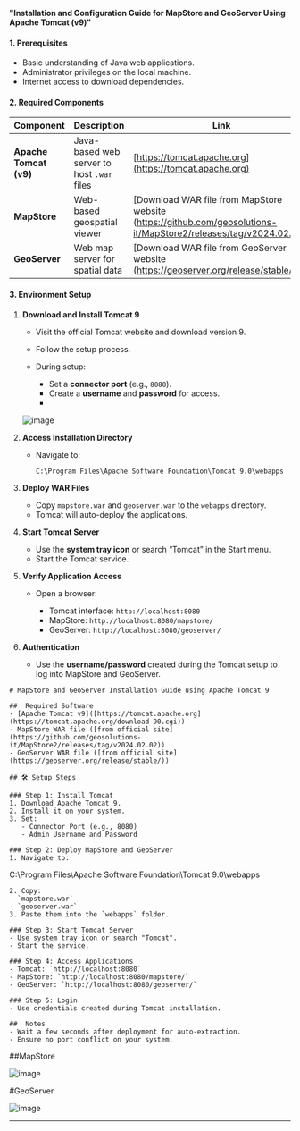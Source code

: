 
**"Installation and Configuration Guide for MapStore and GeoServer Using Apache Tomcat (v9)"**

####  **1. Prerequisites**

* Basic understanding of Java web applications.
* Administrator privileges on the local machine.
* Internet access to download dependencies.


####  **2. Required Components**

| Component              | Description                                | Link                                                   |
| ---------------------- | ------------------------------------------ | ------------------------------------------------------ |
| **Apache Tomcat (v9)** | Java-based web server to host `.war` files | [https://tomcat.apache.org](https://tomcat.apache.org) |
| **MapStore**           | Web-based geospatial viewer                | \[Download WAR file from MapStore website (https://github.com/geosolutions-it/MapStore2/releases/tag/v2024.02.02)]             |
| **GeoServer**          | Web map server for spatial data            | \[Download WAR file from GeoServer website (https://geoserver.org/release/stable/)]            |



####  **3. Environment Setup**

1. **Download and Install Tomcat 9**

   * Visit the official Tomcat website and download version 9.
   * Follow the setup process.
   * During setup:

     * Set a **connector port** (e.g., `8080`).
     * Create a **username** and **password** for access.
     * 
    ![image](https://github.com/user-attachments/assets/afd7254c-ed59-4e71-abf0-18c080220c9e)

       

2. **Access Installation Directory**

   * Navigate to:

     ```
     C:\Program Files\Apache Software Foundation\Tomcat 9.0\webapps
     ```

3. **Deploy WAR Files**

   * Copy `mapstore.war` and `geoserver.war` to the `webapps` directory.
   * Tomcat will auto-deploy the applications.

4. **Start Tomcat Server**

   * Use the **system tray icon** or search “Tomcat” in the Start menu.
   * Start the Tomcat service.

5. **Verify Application Access**

   * Open a browser:

     * Tomcat interface:
       `http://localhost:8080`
     * MapStore:
       `http://localhost:8080/mapstore/`
     * GeoServer:
       `http://localhost:8080/geoserver/`

6. **Authentication**

   * Use the **username/password** created during the Tomcat setup to log into MapStore and GeoServer.

```
# MapStore and GeoServer Installation Guide using Apache Tomcat 9

##  Required Software
- [Apache Tomcat v9]([https://tomcat.apache.org](https://tomcat.apache.org/download-90.cgi))
- MapStore WAR file ([from official site](https://github.com/geosolutions-it/MapStore2/releases/tag/v2024.02.02))
- GeoServer WAR file ([from official site](https://geoserver.org/release/stable/))

## 🛠 Setup Steps

### Step 1: Install Tomcat
1. Download Apache Tomcat 9.
2. Install it on your system.
3. Set:
   - Connector Port (e.g., 8080)
   - Admin Username and Password

### Step 2: Deploy MapStore and GeoServer
1. Navigate to:
```

C:\Program Files\Apache Software Foundation\Tomcat 9.0\webapps

```
2. Copy:
- `mapstore.war`
- `geoserver.war`
3. Paste them into the `webapps` folder.

### Step 3: Start Tomcat Server
- Use system tray icon or search "Tomcat".
- Start the service.

### Step 4: Access Applications
- Tomcat: `http://localhost:8080`
- MapStore: `http://localhost:8080/mapstore/`
- GeoServer: `http://localhost:8080/geoserver/`

### Step 5: Login
- Use credentials created during Tomcat installation.

##  Notes
- Wait a few seconds after deployment for auto-extraction.
- Ensure no port conflict on your system.
```


##MapStore 

![image](https://github.com/user-attachments/assets/3cebf472-ad1a-453a-a5b7-079632b867f8)

#GeoServer

![image](https://github.com/user-attachments/assets/e9e3aa70-a4a3-4962-a7cc-4fc6cf85d912)

---
